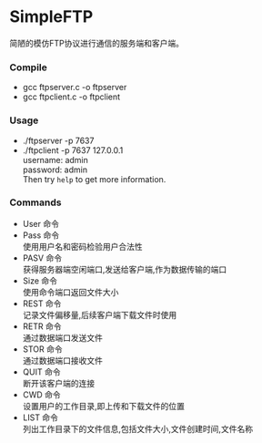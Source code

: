 # SimpleFTP
简陋的模仿FTP协议进行通信的服务端和客户端。  

### Compile
* gcc ftpserver.c -o ftpserver  
* gcc ftpclient.c -o ftpclient  

### Usage
* ./ftpserver -p 7637  
* ./ftpclient -p 7637 127.0.0.1  
  username: admin  
  password: admin  
  Then try `help` to get more information.  

### Commands
* User 命令  
* Pass 命令  
  使用用户名和密码检验用户合法性  
* PASV 命令  
  获得服务器端空闲端口,发送给客户端,作为数据传输的端口  
* Size 命令  
  使用命令端口返回文件大小  
* REST 命令  
  记录文件偏移量,后续客户端下载文件时使用  
* RETR 命令  
  通过数据端口发送文件  
* STOR 命令  
  通过数据端口接收文件  
* QUIT 命令  
  断开该客户端的连接  
* CWD 命令  
  设置用户的工作目录,即上传和下载文件的位置  
* LIST 命令  
  列出工作目录下的文件信息,包括文件大小,文件创建时间,文件名称  
